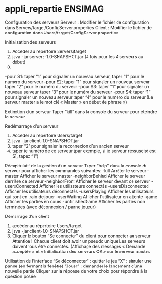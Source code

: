 appli_repartie ENSIMAG
==============
Configuration des serveurs
Serveur :
Modifier le fichier de configuration dans Servers/target/ConfigServer.properties
Client :
Modifier le fichier de configuration dans Users/target/ConfigServer.properties

Initialisation des serveurs
1. Accéder au répertoire Servers/target
2. java -jar servers-1.0-SNAPSHOT.jar (4 fois pour les 4 serveurs au début)
3.
-pour S1: taper “1” pour signaler un nouveau serveur,
taper “1” pour le numéro du serveur
-pour S2: taper “1” pour signaler un nouveau serveur
taper “2” pour le numéro du serveur
-pour S3: taper “1” pour signaler un nouveau serveur
 taper “3” pour le numéro du serveur
-pour S4: taper “1” pour signaler un nouveau serveur
 taper “4” pour le numéro du serveur
(Le serveur master a le mot clé « Master » en début de phrase »)

Extinction d’un serveur
Taper “kill” dans la console du serveur pour éteindre le serveur

Redémarrage d’un serveur
1. Accéder au répertoire Users/target
2. java -jar client-1.0-SNAPSHOT.jar
3. taper “2” pour signaler la reconnexion d’un ancien serveur
4. taper le numéro de ce serveur (par exemple, si le serveur ressuscité est S1, tapez “1”)

Récapitulatif de la gestion d’un serveur
Taper “help” dans la console du serveur pour afficher les commandes suivantes:
-kill              	 		Arrêter le serveur
-master             		Afficher le serveur master
-neighborBehind     		Afficher le serveur derrière ce serveur
-neighborFront      		Afficher le serveur devant ce serveur
-usersConnected     		Afficher les utilisateurs connectés
-usersDisconnected  	Afficher les utilisateurs déconnectés
-usersPlaying       		Afficher les utilisateurs qui sont en train de jouer
-userWaiting       		Afficher l'utilisateur en attente
-game               		Afficher les parties en cours
-unfinishedGame	Afficher les parties non terminées (avec déconnexion / panne joueur)

Démarrage d’un client
1. accéder au répertoire Users/target
2. java -jar client-1.0-SNAPSHOT.jar
3. Cliquer le bouton “Se connecter” du client pour connecter au serveur
Attention !
Chaque client doit avoir un pseudo unique
Les serveurs doivent tous être connectés. (Affichage des messages « Demande acceptée » et « Initialisation des serveurs OK » sur le serveur master.

Utilisation de l’interface
“Se déconnecter” : quitter le jeu
“X” : simuler une panne (en fermant la fenêtre)
“Jouer” : demander le lancement d’une nouvelle partie
Cliquer sur la réponse de votre choix pour répondre à la question posée

